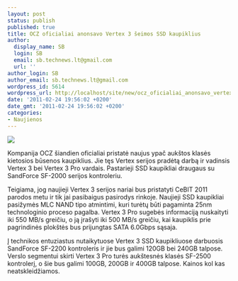 ```yaml
---
layout: post
status: publish
published: true
title: OCZ oficialiai anonsavo Vertex 3 šeimos SSD kaupiklius
author:
  display_name: SB
  login: SB
  email: sb.technews.lt@gmail.com
  url: ''
author_login: SB
author_email: sb.technews.lt@gmail.com
wordpress_id: 5614
wordpress_url: http://localhost/site/new/ocz_oficialiai_anonsavo_vertex_3_seimos_ssd_kaupiklius/
date: '2011-02-24 19:56:02 +0200'
date_gmt: '2011-02-24 19:56:02 +0200'
categories:
- Naujienos
---
```

<div class="imgright"><img src="http://technews.lt/upload/OCZ-Vertex-3-Pro-SSD.jpg"  /></div>
<p>Kompanija OCZ šiandien oficialiai pristatė naujus ypač aukštos klasės kietosios būsenos kaupiklius. Jie tęs Vertex serijos pradėtą darbą ir vadinsis Vertex 3 bei Vertex 3 Pro vardais. Pastarieji SSD kaupikliai draugaus su SandForce SF-2000 serijos kontroleriu.</p>
<p>Teigiama, jog naujieji Vertex 3 serijos nariai bus pristatyti CeBIT 2011 parodos metu ir tik jai pasibaigus pasirodys rinkoje. Naujieji SSD kaupikliai pasižymės MLC NAND tipo atmintimi, kuri turėtų būti pagaminta 25nm technologinio proceso pagalba. Vertex 3 Pro sugebės informaciją nuskaityti iki 550 MB/s greičiu, o ją įrašyti iki 500 MB/s greičiu, kai kaupiklis prie pagrindinės plokštės bus prijungtas SATA 6.0Gbps sąsaja.</p>
<p>Į technikos entuziastus nutaikytuose Vertex 3 SSD kaupikliuose darbuosis SandForce SF-2200 kontroleris ir jie bus galimi 120GB bei 240GB talpose. Verslo segmentui skirti Vertex 3 Pro turės aukštesnės klasės SF-2500 kontrolerį, o šie bus galimi 100GB, 200GB ir 400GB talpose. Kainos kol kas neatskleidžiamos.<br /></p>
